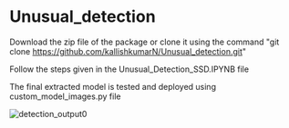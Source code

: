 # Unusual_detection

Download the zip file of the package or clone it using the command "git clone https://github.com/kallishkumarN/Unusual_detection.git"

Follow the steps given in the Unusual_Detection_SSD.IPYNB file

The final extracted model is tested and deployed using custom_model_images.py file


![detection_output0](https://user-images.githubusercontent.com/58814795/127268853-6336dc6c-e464-4cba-acbb-7f096aa3f892.png)
